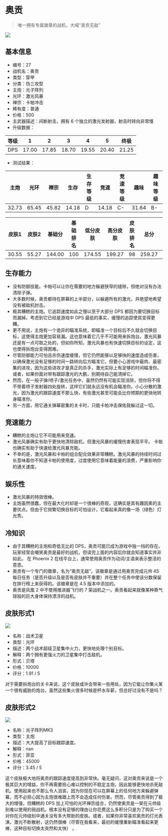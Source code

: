 # 奥贡

> 唯一拥有专属徽章的战机，大喊“奥贡无敌”

<img src="/ships/ship_27.png" style={{zoom:1}}/>

## 基本信息

- 编号：27
- 战机名：奥贡
- 类型：穿甲
- 分类：伪三攻型
- 主炮：光子阵列
- 光环：激光风暴
- 禅宗：卡帕冲击
- 稀有度：普通
- 价格：500
- 主武器描述：间断射击，拥有 6 个独立的激光发射器，射击时转向非常慢
- 升级数据：

| 等级 | 1 | 2 | 3 | 4 | 5 | 终极 |
|--|--|--|--|--|--|--|
| DPS | 17.00 | 17.85 | 18.70 | 19.55 | 20.40 | 21.25 |

- 测试结果：

| 主炮 | 光环 | 禅宗 | 生存 | 生存等级 | 竞速 | 竞速等级 | 趣味 | 趣味等级 |
|--|--|--|--|--|--|--|--|--|
| 32.73 | 65.45 | 45.82 | 14.18 | D | 14.18 | C- | 31.64 | B- |

| 皮肤1 | 皮肤2 | 基础分 | 基础排名 | 低分皮肤 | 高分皮肤 | 皮肤排名 | 总分 | 总排名 |
|--|--|--|--|--|--|--|--|--|
| 30.55 | 55.27 | 144.00 | 100 | 174.55 | 199.27 | 98 | 259.27 | 99 |

## 生存能力

- 没有防御技能。卡帕可以让你在需要的地方躲避狭窄的缝隙，但绝对没有办法清除子弹。
- 大多数时候，奥贡都待在屏幕的上半部分，以躲避所有的激光，并绝望地希望没有被敌机肘击。
- 极其糟糕的主炮。它追踪速度如此之慢以至于大部分 DPS 都因为要切换目标而漏掉。考虑到它已经是游戏中 DPS 最低的事实，缓慢的追踪使其变得更糟。
- 更不用说，主炮有一个诡异的瞄准系统，即瞄准一个目标后不久就会切换目标，这使得主炮更加容易漏。这也意味着它几乎不可能用来拆炮台。激光风暴还是有一点可取之处的，但如你所知，激光风暴也有快速切换目标的设定，这也使得拆炮台变得困难。
- 尽管防御能力可怕且杀伤速度缓慢，但它仍然能够以足够快的速度造成伤害，以确保激光没有足够的时间一路转向后方瞄准它。但要小心游戏中最肉、最密集的进攻，因为这些进攻才是真正的杀手，激光实际上有足够的时间瞄准你。或者，如果你面对带有跟踪激光的大鹏，别期待自己能清掉它。
- 然而，在一般子弹/喷子/激光任务中，虽然仍然有可能实现消除，但你将不得不带着喷子发射器四处旋转，这样它们就永远没有机会瞄准你。小心分散的激光，因为激光的跟踪速度不那么快，有些激光甚至可能会比你预期的更快地转身瞄准你。
- 另一方面，用它通关弹幕密集的关卡时，只能卡帕冲击保佑我躲过这一切。

## 竞速能力

- 糟糕的主炮让它不可能用来竞速。
- 激光风暴确实有助于更快地清除敌机，但激光风暴的缓慢伤害表现平平。 卡帕也确实有助于快速给激光风暴充能。
- 不幸的是，激光风暴和卡帕的组合配合效果非常糟糕。激光风暴的持续时间过长意味着你不知道卡帕的使用度，过度使用它意味着能量的浪费，严重影响你的通关速度。

## 娱乐性

- 激光风暴的特效很棒。
- 主炮虽然很蠢，但在最大化时却是一个很棒的奇观，这确实是其有趣因素的主要优点。但由于它频繁切换目标的可怕设计，它看起来真的像一场（绿色）灯光秀。

## 冷知识

- 由于其糟糕的主炮和奇低无比的 DPS，奥贡可能已成为游戏中独一挡的存在。玩家经常会嘲笑奥贡是最好的战机，但读完上面的内容后你就会知道事实并非如此。 在 Phoenix 2 在线平台上，通常使用奥贡作为动词/主语来表示整活的意思。
- 奥贡有一个专门的徽章，名为“奥贡无敌”。该徽章是通过用奥贡完成元帅 4S 每日任务（是否升级以及是否有皮肤并不重要）并在整个任务中使该分数保留在排行榜上来获得的。该徽章是在 4.5 版本中添加的。
- 奥贡是凤凰 2 中不使用推进器飞行的 7 架战机之一。奥贡看起来就像某种靠气球般的巨大身体保持漂浮的战机。

## 皮肤形式1

<img src="/ships/ship_27_apex_1.png" style={{zoom:1}}/>

- 名称：战术卫星
- 类型：光环
- 描述：两个战术超级卫星集中火力，更快地处理个别目标。
- 解释：两个拥有更强火力的卫星集中打击敌机。
- 形式：贝塔
- 价格：10000
- 评分：1.91 / 5

对于需要拆炮台的关卡来说，这个皮肤或许会带来一些用处，因为它能让你集火某一个很有威胁的炮台。虽然这些集火很多时候是杯水车薪，但总好过没有不是吗？

## 皮肤形式2

<img src="/ships/ship_27_apex_2.png" style={{zoom:1}}/>

- 名称：光子阵列MK3
- 类型：主炮
- 描述：大大提高了目标跟踪速度。
- 解释：nan
- 形式：菲亚
- 价格：45000
- 评分：3.45 / 5

这个皮肤极大地将奥贡的跟踪速度提高到非常快。毫无疑问，这对奥贡来说是一个极其巨大的增益，你不再需要担心难以控制的不稳定主炮，因此能够更快地杀死敌机。使用起来也不那么令人沮丧，因为你现在可以在屏幕上的任何地方来躲避弹幕，而不必担心因为主炮很难跟上而不会造成任何伤害。然而，尽管奥贡得到了极大的增强，但糟糕的 DPS 加上可怕的光环禅宗组合，仍然使奥贡是一架在元帅级别难以使用的弱战机。根本没有足够的理由让你花费这么多积分只是为了购买一个对你在元帅级别中通关没有多大帮助的皮肤。或者，如果你非常喜欢奥贡的灯光表演，激光不断散射，这仍然很棒（尽管在我看来，最初的缓慢重新瞄准看起来更棒，这种目标切换太突然和太快） 。
